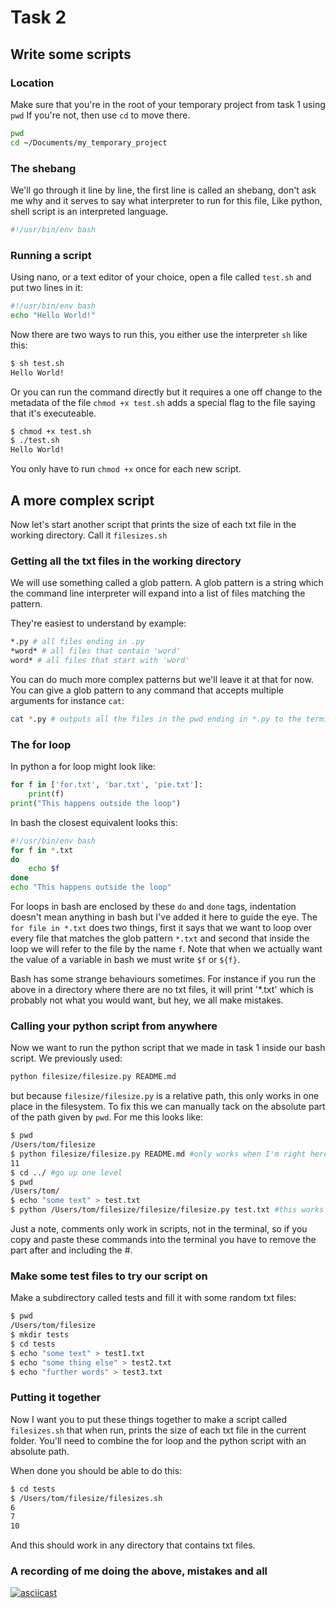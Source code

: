 # Task 2
## Write some scripts
### Location
Make sure that you're in the root of your temporary project from task 1 using `pwd`
If you're not, then use `cd` to move there.
```bash
pwd
cd ~/Documents/my_temporary_project
```

### The shebang
We'll go through it line by line, the first line is called an shebang, don't ask me why and it serves to say what interpreter to run for this file, Like python, shell script is an interpreted language. 
```bash
#!/usr/bin/env bash
```
### Running a script
Using nano, or a text editor of your choice, open a file called `test.sh` and put two lines in it:
```bash
#!/usr/bin/env bash
echo "Hello World!"
```

Now there are two ways to run this, you either use the interpreter `sh` like this:
```bash
$ sh test.sh
Hello World!
```
Or you can run the command directly but it requires a one off change to the metadata of the file `chmod +x test.sh` adds a special flag to the file saying that it's executeable. 
```bash
$ chmod +x test.sh
$ ./test.sh
Hello World!
```
You only have to run `chmod +x` once for each new script.



## A more complex script
Now let's start another script that prints the size of each txt file in the working directory. Call it `filesizes.sh`

### Getting all the txt files in the working directory
We will use something called a glob pattern. A glob pattern is a string which the command line interpreter will expand into a list of files matching the pattern. 

They're easiest to understand by example:
```bash
*.py # all files ending in .py
*word* # all files that contain 'word'
word* # all files that start with 'word'
```
You can do much more complex patterns but we'll leave it at that for now. You can give a glob pattern to any command that accepts multiple arguments for instance `cat`:
```bash
cat *.py # outputs all the files in the pwd ending in *.py to the terminal
```


### The for loop
In python a for loop might look like:
```python
for f in ['for.txt', 'bar.txt', 'pie.txt']:
    print(f)
print("This happens outside the loop")
```

In bash the closest equivalent looks this:
```bash
#!/usr/bin/env bash
for f in *.txt
do
    echo $f
done
echo "This happens outside the loop"
```
For loops in bash are enclosed by these `do` and `done` tags, indentation doesn't mean anything in bash but I've added it here to guide the eye. The `for file in *.txt` does two things, first it says that we want to loop over every file that matches the glob pattern `*.txt` and second that inside the loop we will refer to the file by the name `f`. Note that when we actually want the value of a variable in bash we must write `$f` or `${f}`.

Bash has some strange behaviours sometimes. For instance if you run the above in a directory where there are no txt files, it will print '*.txt' which is probably not what you would want, but hey, we all make mistakes.

### Calling your python script from anywhere
Now we want to run the python script that we made in task 1 inside our bash script. We previously used:
```bash
python filesize/filesize.py README.md
```
but because `filesize/filesize.py` is a relative path, this only works in one place in the filesystem. To fix this we can manually tack on the absolute part of the path given by `pwd`. For me this looks like:
```bash
$ pwd
/Users/tom/filesize
$ python filesize/filesize.py README.md #only works when I'm right here
11
$ cd ../ #go up one level
$ pwd
/Users/tom/
$ echo "some text" > test.txt
$ python /Users/tom/filesize/filesize/filesize.py test.txt #this works anywhere!
```
Just a note, comments only work in scripts, not in the terminal, so if you copy and paste these commands into the terminal you have to remove the part after and including the #.

### Make some test files to try our script on
Make a subdirectory called tests and fill it with some random txt files:
```bash
$ pwd
/Users/tom/filesize
$ mkdir tests
$ cd tests
$ echo "some text" > test1.txt
$ echo "some thing else" > test2.txt
$ echo "further words" > test3.txt
```

### Putting it together

Now I want you to put these things together to make a script called `filesizes.sh` that when run, prints the size of each txt file in the current folder. You'll need to combine the for loop and the python script with an absolute path. 

When done you should be able to do this:
```bash
$ cd tests
$ /Users/tom/filesize/filesizes.sh 
6
7
10
```
And this should work in any directory that contains txt files.

### A recording of me doing the above, mistakes and all
[![asciicast](https://asciinema.org/a/468329.svg)](https://asciinema.org/a/468329)
